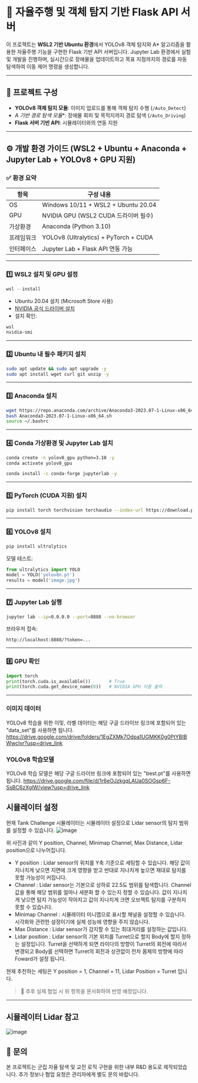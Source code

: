 # 🧭 자율주행 및 객체 탐지 기반 Flask API 서버

이 프로젝트는 **WSL2 기반 Ubuntu 환경**에서 YOLOv8 객체 탐지와 A* 알고리즘을 활용한 자율주행 기능을 구현한 Flask 기반 API 서버입니다. 
Jupyter Lab 환경에서 실험 및 개발을 진행하며, 실시간으로 장애물을 업데이트하고 목표 지점까지의 경로를 자동 탐색하여 이동 제어 명령을 생성합니다.

---

## 📁 프로젝트 구성

- **YOLOv8 객체 탐지 모듈**: 이미지 업로드를 통해 객체 탐지 수행 (`/Auto_Detect`)
- **A* 기반 경로 탐색 모듈**: 장애물 회피 및 목적지까지 경로 탐색 (`/Auto_Driving`)
- **Flask 서버 기반 API**: 시뮬레이터와의 연동 지원

---

## ⚙️ 개발 환경 가이드 (WSL2 + Ubuntu + Anaconda + Jupyter Lab + YOLOv8 + GPU 지원)

### ✅ 환경 요약

| 항목       | 구성 내용                                      |
|------------|-----------------------------------------------|
| OS         | Windows 10/11 + WSL2 + Ubuntu 20.04           |
| GPU        | NVIDIA GPU (WSL2 CUDA 드라이버 필수)          |
| 가상환경   | Anaconda (Python 3.10)                        |
| 프레임워크 | YOLOv8 (Ultralytics) + PyTorch + CUDA         |
| 인터페이스 | Jupyter Lab + Flask API 연동 가능             |

---

### 1️⃣ WSL2 설치 및 GPU 설정

```powershell
wsl --install
```

- Ubuntu 20.04 설치 (Microsoft Store 사용)
- [NVIDIA 공식 드라이버 설치](https://www.nvidia.com/Download/index.aspx)
- 설치 확인:

```bash
wsl
nvidia-smi
```

---

### 2️⃣ Ubuntu 내 필수 패키지 설치

```bash
sudo apt update && sudo apt upgrade -y
sudo apt install wget curl git unzip -y
```

---

### 3️⃣ Anaconda 설치

```bash
wget https://repo.anaconda.com/archive/Anaconda3-2023.07-1-Linux-x86_64.sh
bash Anaconda3-2023.07-1-Linux-x86_64.sh
source ~/.bashrc
```

---

### 4️⃣ Conda 가상환경 및 Jupyter Lab 설치

```bash
conda create -n yolov8_gpu python=3.10 -y
conda activate yolov8_gpu

conda install -c conda-forge jupyterlab -y
```

---

### 5️⃣ PyTorch (CUDA 지원) 설치

```bash
pip install torch torchvision torchaudio --index-url https://download.pytorch.org/whl/cu118
```

---

### 6️⃣ YOLOv8 설치

```bash
pip install ultralytics
```

모델 테스트:
```python
from ultralytics import YOLO
model = YOLO('yolov8n.pt')
results = model('image.jpg')
```

---

### 7️⃣ Jupyter Lab 실행

```bash
jupyter lab --ip=0.0.0.0 --port=8888 --no-browser
```

브라우저 접속:
```
http://localhost:8888/?token=...
```

---

### 8️⃣ GPU 확인

```python
import torch
print(torch.cuda.is_available())       # True
print(torch.cuda.get_device_name(0))   # NVIDIA GPU 이름 출력
```

---

### 이미지 데이터

YOLOv8 학습을 위한 이밎, 라벨 데이터는 해당 구글 드라이브 링크에 포함되어 있는 "data_set"를 사용하면 됩니다.
https://drive.google.com/drive/folders/1EgZXMk7Odpa1UGMKK0g0PtYBIBWwclvr?usp=drive_link

### YOLOv8 학습모델

YOLOv8 학습 모델은 해당 구글 드라이브 링크에 포함되어 있는 "best.pt"를 사용하면 됩니다.
https://drive.google.com/file/d/1r6eOJzkgqLAUa0SOGsp6F-SsBC6zXglW/view?usp=drive_link

## 시뮬레이터 설정

현재 Tank Challenge 시뮬레이터는 시뮬레이터 설정으로 Lidar sensor의 탐지 범위를 설정할 수 있습니다.
![image](https://github.com/user-attachments/assets/62da08a5-6fe1-4201-9b50-372b43cc0ab1)

위 사진과 같이 Y position, Channel, Minimap Channel, Max Distance, Lidar position으로 나누어집니다.

- Y position : Lidar sensor의 위치를 Y축 기준으로 세팅할 수 있습니다. 해당 값이 지나치게 낮으면 지면에 크게 영향을 받고 반대로 지나치게 높으면 재대로 탐지를 못할 가능성이 커집니다.
- Channel : Lidar sensor는 기본으로 상하로 22.5도 범위를 탐색합니다. Channel 값을 통해 해당 범위를 얼마나 세분화 할 수 있는지 정할 수 있습니다. 값이 지나치게 낮으면 탐지 가능성이 작아지고 값이 지나치게 크면 오브젝트 탐지를 구분하지 못할 수 있습니다.
- Minimap Channel : 시뮬레이터 미니맵으로 표시할 채널을 설정할 수 있습니다. 시각화와 관련한 설정이기에 실제 성능에 영향을 주지 않습니다.
- Max Distance : Lidar sensor가 감지할 수 있는 최대거리를 설정하는 값입니다. 
- Lidar position : Lidar sensor의 기본 위치를 Turret으로 할지 Body에 할지 정하는 설정입니다. Turret을 선택하게 되면 라이다의 방향이 Turret의 회전에 따라서 변경되고 Body를 선택하면 Turret의 회전과 상관없이 전차 몸체의 방향에 따라 Foward가 설정 됩니다.

현재 추천하는 세팅은 Y position = 1, Channel = 11, Lidar Position =  Turret 입니다.

> 📎 추후 실제 협업 시 위 항목을 문서화하여 반영 예정입니다.

---
## 시뮬레이터 Lidar 참고

![image](https://github.com/user-attachments/assets/9b9ea699-5ae1-4489-8a56-f738a5b8af8f)


## 📮 문의
본 프로젝트는 군집 자율 탐색 및 교전 로직 구현을 위한 내부 R&D 용도로 제작되었습니다.
추가 정보나 협업 요청은 관리자에게 별도 문의 바랍니다.
